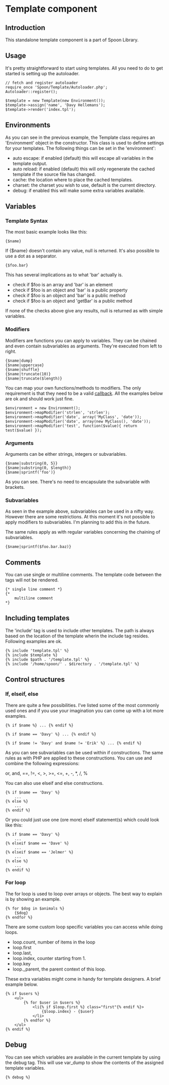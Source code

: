 # Template component
## Introduction
This standalone template component is a part of Spoon Library.

## Usage
It's pretty straightforward to start using templates. All you need to do to get started is setting
up the autoloader.

	// fetch and register autoloader
	require_once 'Spoon/Template/Autoloader.php';
	Autoloader::register();
	
	$template = new Template(new Environment());
	$template->assign('name', 'Davy Hellemans');
	$template->render('index.tpl');

## Environments
As you can see in the previous example, the Template class requires an 'Environment' object
in the constructor. This class is used to define settings for your templates. The following
things can be set in the 'environment':

* auto escape: if enabled (default) this will escape all variables in the template output.
* auto reload: if enabled (default) this will only regenerate the cached template if the source file has changed.
* cache: the location where to place the cached templates.
* charset: the charset you wish to use, default is the current directory.
* debug: if enabled this will make some extra variables available.

## Variables
### Template Syntax
The most basic example looks like this:

	{$name}

If {$name} doesn't contain any value, null is returned. It's also possible to use a dot as a separator.

	{$foo.bar}

This has several implications as to what 'bar' actually is.

* check if $foo is an array and 'bar' is an element
* check if $foo is an object and 'bar' is a public property
* check if $foo is an object and 'bar' is a public method
* check if $foo is an object and 'getBar' is a public method

If none of the checks above give any results, null is returned as with simple variables.

### Modifiers
Modifiers are functions you can apply to variables. They can be chained and even contain
subvariables as arguments. They're executed from left to right.

	{$name|dump}
	{$name|uppercase}
	{$name|shuffle}
	{$name|truncate(10)}
	{$name|truncate($length)}

You can map your own functions/methods to modifiers. The only requirement is that they
need to be a valid <a href="http://www.php.net/callback">callback</a>. All the examples
below are ok and should work just fine.

	$environment = new Environment();
	$environment->mapModifier('strlen', 'strlen');
	$environment->mapModifier('date', array('MyClass', 'date'));
	$environment->mapModifier('date', array(new MyClass(), 'date'));
	$environment->mapModifier('test', function($value){ return test($value) });

### Arguments
Arguments can be either strings, integers or subvariables.

	{$name|substring(0, 5}}
	{$name|substring(0, $length)}
	{$name|sprintf('foo')}

As you can see. There's no need to encapsulate the subvariable with brackets.

### Subvariables
As seen in the example above, subvariables can be used in a nifty way. However there are some
restrictions. At this moment it's not possible to apply modifiers to subvariables. I'm planning
to add this in the future.

The same rules apply as with regular variables concerning the chaining of subvariables.

	{$name|sprintf($foo.bar.baz)}

## Comments
You can use single or multiline comments. The template code between the tags will not be rendered.

	{* single line comment *}
	{*
		multiline comment
	*}

## Including templates
The 'include' tag is used to include other templates. The path is always based on the
location of the template wherin the include tag resides. Following examples are ok.

	{% include 'template.tpl' %}
	{% include $template %}
	{% include $path . '/template.tpl' %}
	{% include '/home/spoon/' . $directory . '/template.tpl' %}

## Control structures
### If, elseif, else
There are quite a few possibilities. I've listed some of the most commonly used ones and if you
use your imagination you can come up with a lot more examples.

	{% if $name %} ... {% endif %}
	
	{% if $name == 'Davy' %} ... {% endif %}
	
	{% if $name != 'Davy' and $name != 'Erik' %} ... {% endif %}
	
As you can see subvariables can be used within if constructions. The same rules as with PHP are
applied to these constructions. You can use and combine the following expressions:

or, and, ==, !=, <, >, >=, <=, +, -, *, /, %

You can also use elseif and else constructions.

	{% if $name == 'Davy' %}
		...
	{% else %}
		...
	{% endif %}

Or you could just use one (ore more) elseif statement(s) which could look like this:

	{% if $name == 'Davy' %}
		...
	{% elseif $name == 'Dave' %}
		...
	{% elseif $name == 'Jelmer' %}
		...
	{% else %}
		...
	{% endif %}

### For loop
The for loop is used to loop over arrays or objects. The best way to explain is by showing an
example.

	{% for $dog in $animals %}
		{$dog}
	{% endfor %}

There are some custom loop specific variables you can access while doing loops.

* loop.count, number of items in the loop
* loop.first
* loop.last,
* loop.index, counter starting from 1.
* loop.key
* loop._parent, the parent context of this loop.

These extra variables might come in handy for template designers. A brief example below.

	{% if $users %}
		<ul>
			{% for $user in $users %}
				<li{% if $loop.first %} class="first"{% endif %}>
					{$loop.index} - {$user}
				</li>
			{% endfor %}
		</ul>
	{% endif %}

## Debug
You can see which variables are available in the current template by using the debug tag.
This will use var_dump to show the contents of the assigned template variables.

	{% debug %}

